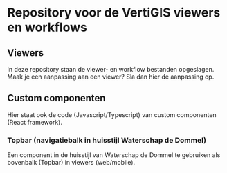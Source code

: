 # Repository voor de VertiGIS viewers en workflows

## Viewers

In deze repository staan de viewer- en workflow bestanden opgeslagen.
Maak je een aanpassing aan een viewer? Sla dan hier de aanpassing op.

## Custom componenten

Hier staat ook de code (Javascript/Typescript) van custom componenten (React framework).

### Topbar (navigatiebalk in huisstijl Waterschap de Dommel)

Een component in de huisstijl van Waterschap de Dommel te gebruiken als bovenbalk (Topbar) in viewers (web/mobile).